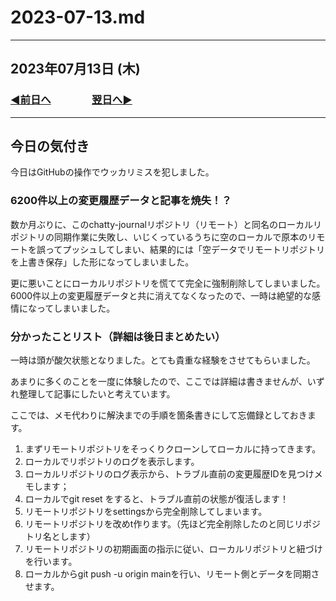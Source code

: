 # 2023-07-13.md

---

## 2023年07月13日 (木)

### [◀️前日へ](https://github.com/yuasys/chatty-journal/blob/main/2023/07/2023-07-12.md)&emsp;&emsp;&emsp;&emsp;[翌日へ▶️](https://github.com/yuasys/chatty-journal/blob/main/2023/07/2023-07-14.md)

---

## 今日の気付き

今日はGitHubの操作でウッカリミスを犯しました。  

### 6200件以上の変更履歴データと記事を焼失！？

数か月ぶりに、このchatty-journalリポジトリ（リモート）と同名のローカルリポジトリの同期作業に失敗し、いじくっているうちに空のローカルで原本のリモートを誤ってプッシュしてしまい、結果的には「空データでリモートリポジトリを上書き保存」した形になってしまいました。  

更に悪いことにローカルリポジトリを慌てて完全に強制削除してしまいました。6000件以上の変更履歴データと共に消えてなくなったので、一時は絶望的な感情になってしまいました。  

### 分かったことリスト（詳細は後日まとめたい）

一時は頭が酸欠状態となりました。とても貴重な経験をさせてもらいました。  

あまりに多くのことを一度に体験したので、ここでは詳細は書きませんが、いずれ整理して記事にしたいと考えています。  

ここでは、メモ代わりに解決までの手順を箇条書きにして忘備録としておきます。  

1. まずリモートリポジトリをそっくりクローンしてローカルに持ってきます。
2. ローカルでリポジトリのログを表示します。
3. ローカルリポジトリのログ表示から、トラブル直前の変更履歴IDを見つけメモします；
4. ローカルでgit reset <ID>をすると、トラブル直前の状態が復活します！
5. リモートリポジトリをsettingsから完全削除してしまいます。
6. リモートリポジトリを改めt作ります。（先ほど完全削除したのと同じリポジトリ名とします）
7. リモートリポジトリの初期画面の指示に従い、ローカルリポジトリと紐づけを行います。
8. ローカルからgit push -u origin mainを行い、リモート側とデータを同期させます。
